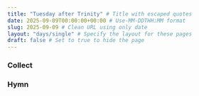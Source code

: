 ```yaml
---
title: "Tuesday after Trinity" # Title with escaped quotes
date: 2025-09-09T00:00:00+00:00 # Use-MM-DDTHH:MM format
slug: 2025-09-09 # Clean URL using only date
layout: "days/single" # Specify the layout for these pages
draft: false # Set to true to hide the page
---
```


### Collect


### Hymn